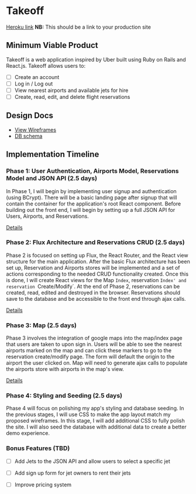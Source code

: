 # Takeoff

[Heroku link][heroku] **NB:** This should be a link to your production site

[heroku]: http://www.herokuapp.com

## Minimum Viable Product

Takeoff is a web application inspired by Uber built using Ruby on Rails
and React.js. Takeoff allows users to:

<!-- This is a Markdown checklist. Use it to keep track of your progress! -->

- [ ] Create an account
- [ ] Log in / Log out
- [ ] View nearest airports and available jets for hire
- [ ] Create, read, edit, and delete flight reservations

## Design Docs
* [View Wireframes][view]
* [DB schema][schema]

[view]: ./docs/views.md
[schema]: ./docs/schema.md

## Implementation Timeline

### Phase 1: User Authentication, Airports Model, Reservations Model and JSON API (2.5 days)

In Phase 1, I will begin by implementing user signup and authentication (using
BCrypt). There will be a basic landing page after signup that will contain the
container for the application's root React component. Before building out the
front end, I will begin by setting up a full JSON API for Users, Airports, and
Reservations.

[Details][phase-one]

### Phase 2: Flux Architecture and Reservations CRUD (2.5 days)

Phase 2 is focused on setting up Flux, the React Router, and the React view
structure for the main application. After the basic Flux architecture has been
set up, Reservation and Airports stores will be implemented and a set of actions
corresponding to the needed CRUD functionality created. Once this is done, I
will create React views for the Map `Index`, reservation `Index' and reservation
`Create/Modify`. At the end of Phase 2, reservations can be created, read,
edited and destroyed in the browser. Reservations should save to the database
and be accessible to the front end through ajax calls.

[Details][phase-two]

### Phase 3: Map (2.5 days)

Phase 3 involves the integration of google maps into the map/index page that
users are taken to upon sign in.  Users will be able to see the nearest airports
marked on the map and can click these markers to go to the reservation
create/modify page.  The form will default the origin to the airport the user
clicked on.  Map will need to generate ajax calls to populate the airports store
with airports in the map's view.

[Details][phase-three]

### Phase 4: Styling and Seeding (2.5 days)

Phase 4 will focus on polishing my app's styling and database seeding.  In the
previous stages, I will use CSS to make the app layout match my proposed
wireframes.  In this stage, I will add additional CSS to fully polish the site.
I will also seed the database with additional data to create a better demo
experience.

### Bonus Features (TBD)
- [ ] Add Jets to the JSON API and allow users to select a specific jet
- [ ] Add sign up form for jet owners to rent their jets
- [ ] Improve pricing system


[phase-one]: ./docs/phases/phase1.md
[phase-two]: ./docs/phases/phase2.md
[phase-three]: ./docs/phases/phase3.md
[phase-four]: ./docs/phases/phase4.md
